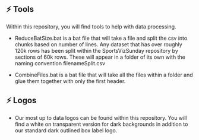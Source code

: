 ## ⚡ Tools

Within this repository, you will find tools to help with data processing.


* ReduceBatSize.bat is a bat file that will take a file and split the csv into chunks based on number of lines. Any dataset that has over roughly 120k rows has been split within the SportsVizSunday repository by sections of 60k rows. These will appear in a folder of its own with the naming convention filenameSplit.csv

* CombineFiles.bat is a bat file that will take all the files within a folder and glue them together with only the first header.

## ⚡ Logos

* Our most up to data logos can be found within this repository. You will find a white on transparent version for dark backgrounds in addition to our standard dark outlined box label logo.

